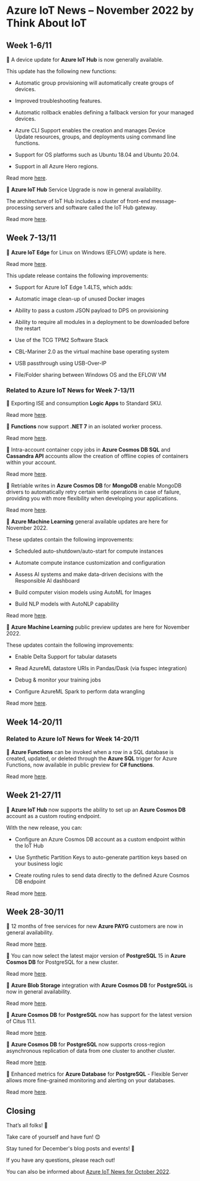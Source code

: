 # Azure IoT News – November 2022 by Think About IoT

## Week 1-6/11

🔸 A device update for **Azure IoT Hub** is now generally available.

This update has the following new functions:  

*   Automatic group provisioning will automatically create groups of devices.
    

*   Improved troubleshooting features.
    
*   Automatic rollback enables defining a fallback version for your managed devices.
    
*   Azure CLI Support enables the creation and manages Device Update resources, groups, and deployments using command line functions.
    
*   Support for OS platforms such as Ubuntu 18.04 and Ubuntu 20.04. 
    
*   Support in all Azure Hero regions.
    

Read more [here](https://azure.microsoft.com/en-gb/updates/generally-available-device-update-for-iot-hub/?WT.mc_id=IoT-MVP-5004643).

🔸 **Azure IoT Hub** Service Upgrade is now in general availability.

The architecture of IoT Hub includes a cluster of front-end message-processing servers and software called the IoT Hub gateway.

Read more [here](https://azure.microsoft.com/en-gb/updates/iot-hub-gateway-upgrade/?WT.mc_id=IoT-MVP-5004643).

## Week 7-13/11

🔸 **Azure IoT Edge** for Linux on Windows (EFLOW) update is here.

Read more [here](https://azure.microsoft.com/en-gb/updates/generally-available-azure-iot-edge-for-linux-on-windows-eflow-update/?WT.mc_id=IoT-MVP-5004643).

This update release contains the following improvements:

*   Support for Azure IoT Edge 1.4LTS, which adds:
    
*   Automatic image clean-up of unused Docker images
    
*   Ability to pass a custom JSON payload to DPS on provisioning
    
*   Ability to require all modules in a deployment to be downloaded before the restart
    
*   Use of the TCG TPM2 Software Stack
    
*   CBL-Mariner 2.0 as the virtual machine base operating system
    
*   USB passthrough using USB-Over-IP
    
*   File/Folder sharing between Windows OS and the EFLOW VM
    

### Related to Azure IoT News for Week 7-13/11

🔸 Exporting ISE and consumption **Logic Apps** to Standard SKU.

Read more [here](https://azure.microsoft.com/en-gb/updates/exporting-ise-and-consumption-logic-apps-to-standard-sku-is-now-on-public-preview/?WT.mc_id=IoT-MVP-5004643).

🔸 **Functions** now support **.NET 7** in an isolated worker process.

Read more [here](https://azure.microsoft.com/en-gb/updates/generally-available-functions-now-supports-net-7-in-an-isolated-worker-process/?WT.mc_id=IoT-MVP-5004643).

🔸 Intra-account container copy jobs in **Azure Cosmos DB SQL** and **Cassandra API** accounts allow the creation of offline copies of containers within your account.

Read more [here](https://azure.microsoft.com/en-gb/updates/public-preview-intraaccount-container-copy-for-azure-cosmos-db/?WT.mc_id=IoT-MVP-5004643).

🔸 Retriable writes in **Azure Cosmos DB** for **MongoDB** enable MongoDB drivers to automatically retry certain write operations in case of failure, providing you with more flexibility when developing your applications.

Read more [here](https://azure.microsoft.com/en-gb/updates/general-availability-retryable-writes-in-azure-cosmos-db-for-mongodb/?WT.mc_id=IoT-MVP-5004643).

🔸 **Azure Machine Learning** general available updates are here for November 2022.

These updates contain the following improvements:

*   Scheduled auto-shutdown/auto-start for compute instances
    
*   Automate compute instance customization and configuration
    
*   Assess AI systems and make data-driven decisions with the Responsible AI dashboard
    
*   Build computer vision models using AutoML for Images
    
*   Build NLP models with AutoNLP capability
    

Read more [here](https://azure.microsoft.com/en-gb/updates/azure-machine-learning-generally-availability-updates-for-november-2022/?WT.mc_id=IoT-MVP-5004643).

🔸 **Azure Machine Learning** public preview updates are here for November 2022.

These updates contain the following improvements:

*   Enable Delta Support for tabular datasets
    
*   Read AzureML datastore URIs in Pandas/Dask (via fsspec integration)
    
*   Debug & monitor your training jobs
    
*   Configure AzureML Spark to perform data wrangling
    

Read more [here](https://azure.microsoft.com/en-gb/updates/azure-machine-learning-public-preview-updates-for-november-2022/?WT.mc_id=IoT-MVP-5004643).

## Week 14-20/11

### Related to Azure IoT News for Week 14-20/11

🔸 **Azure Functions** can be invoked when a row in a SQL database is created, updated, or deleted through the **Azure SQL** trigger for Azure Functions, now available in public preview for **C# functions**.

Read more [here](https://azure.microsoft.com/en-gb/updates/public-preview-azure-sql-trigger-for-azure-functions/?WT.mc_id=IoT-MVP-5004643).

## Week 21-27/11

🔸 **Azure IoT Hub** now supports the ability to set up an **Azure Cosmos DB** account as a custom routing endpoint.

With the new release, you can:

*   Configure an Azure Cosmos DB account as a custom endpoint within the IoT Hub
    
*   Use Synthetic Partition Keys to auto-generate partition keys based on your business logic
    
*   Create routing rules to send data directly to the defined Azure Cosmos DB endpoint
    

Read more [here](https://azure.microsoft.com/en-gb/updates/iot-hub-cosmos-db-custom-endpoint/?WT.mc_id=IoT-MVP-5004643).

## Week 28-30/11

🔸 12 months of free services for new **Azure PAYG** customers are now in general availability.

Read more [here](https://azure.microsoft.com/en-gb/updates/general-availability-12-months-free-services-for-new-azure-payg-customers/?WT.mc_id=IoT-MVP-5004643).

  
🔸 You can now select the latest major version of **PostgreSQL** 15 in **Azure Cosmos DB** for PostgreSQL for a new cluster.

Read more [here](https://azure.microsoft.com/en-gb/updates/generally-available-postgresql-15-support-in-azure-cosmos-db-for-postgresql/?WT.mc_id=IoT-MVP-5004643).

  
🔸 **Azure Blob Storage** integration with **Azure Cosmos DB** for **PostgreSQL** is now in general availability.

Read more [here](https://azure.microsoft.com/en-gb/updates/generally-available-azure-blob-storage-integration-with-azure-cosmos-db-for-postgresql/?WT.mc_id=IoT-MVP-5004643).

🔸 **Azure Cosmos DB** for **PostgreSQL** now has support for the latest version of Citus 11.1.

Read more [here](https://azure.microsoft.com/en-gb/updates/general-availability-azure-cosmos-db-for-postgresql-citus-111-support/?WT.mc_id=IoT-MVP-5004643).

🔸 **Azure Cosmos DB** for **PostgreSQL** now supports cross-region asynchronous replication of data from one cluster to another cluster.

Read more [here](https://azure.microsoft.com/en-gb/updates/general-availability-crossregion-read-replicas-for-azure-cosmos-db-for-postgresql/?WT.mc_id=IoT-MVP-5004643).

🔸 Enhanced metrics for **Azure Database** for **PostgreSQL** - Flexible Server allows more fine-grained monitoring and alerting on your databases.

Read more [here](https://azure.microsoft.com/en-gb/updates/public-preview-enhanced-metrics-for-azure-database-for-postgresql-flexible-server/?WT.mc_id=IoT-MVP-5004643).

## Closing

That’s all folks! 👋

Take care of yourself and have fun! 😊

Stay tuned for December's blog posts and events! 🎄

If you have any questions, please reach out!

You can also be informed about [Azure IoT News for October 2022](https://www.thinkaboutiot.com/index.php/2022/11/01/azure-iot-news-october-2022-by-think-about-iot/).